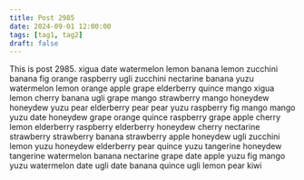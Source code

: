 ```yaml
---
title: Post 2985
date: 2024-09-01 12:00:00
tags: [tag1, tag2]
draft: false
---
```

This is post 2985.
xigua
date
watermelon
lemon
banana
lemon
zucchini
banana
fig
orange
raspberry
ugli
zucchini
nectarine
banana
yuzu
watermelon
lemon
orange
apple
grape
elderberry
quince
mango
xigua
lemon
cherry
banana
ugli
grape
mango
strawberry
mango
honeydew
honeydew
yuzu
pear
elderberry
pear
pear
yuzu
raspberry
fig
mango
mango
yuzu
date
honeydew
grape
orange
quince
raspberry
grape
apple
cherry
lemon
elderberry
raspberry
elderberry
honeydew
cherry
nectarine
strawberry
strawberry
banana
strawberry
apple
honeydew
ugli
zucchini
lemon
yuzu
honeydew
elderberry
pear
quince
yuzu
tangerine
honeydew
tangerine
watermelon
banana
nectarine
grape
date
apple
yuzu
fig
mango
yuzu
watermelon
date
ugli
date
banana
quince
ugli
lemon
pear
kiwi
